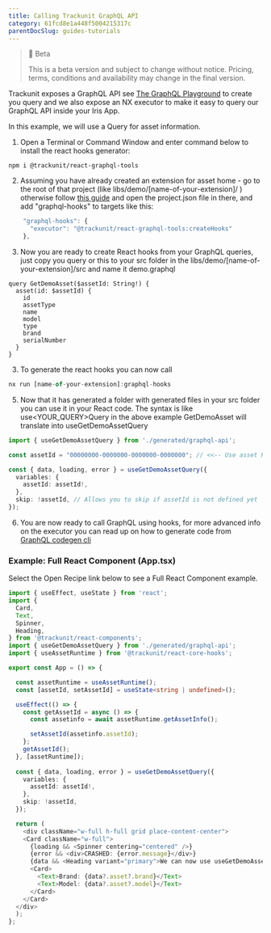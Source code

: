 ```yaml
---
title: Calling Trackunit GraphQL API
category: 61fcd8e1a448f5004215317c
parentDocSlug: guides-tutorials
---
```


> 🚧 Beta
> 
> This is a beta version and subject to change without notice. Pricing, terms, conditions and availability may change in the final version.

Trackunit exposes a GraphQL API see [The GraphQL Playground](https://developers.trackunit.com/page/graphql-api) to create you query and we also expose an NX executor to make it easy to query our GraphQL API inside your Iris App.

In this example, we will use a Query for asset information.  

1. Open a Terminal or Command Window and enter command below to install the react hooks generator: 

```
npm i @trackunit/react-graphql-tools
```



2. Assuming you have already created an extension for asset home - go to the root of that project (like libs/demo/[name-of-your-extension]/ ) otherwise follow [this guide](https://developers.trackunit.com/docs/creating-an-iris-app-sdk-extension) and open the project.json file in there, and add "graphql-hooks" to targets like this:  

```ts
    "graphql-hooks": {
      "executor": "@trackunit/react-graphql-tools:createHooks"
    },
```



3. Now you are ready to create React hooks from your GraphQL queries, just copy you query or this to your src folder in the libs/demo/[name-of-your-extension]/src and name it demo.graphql

```Text Graphql
query GetDemoAsset($assetId: String!) {
  asset(id: $assetId) {
    id
    assetType
    name
    model
    type
    brand
    serialNumber
  }
}
```



3. To generate the react hooks you can now call

```ts
nx run [name-of-your-extension]:graphql-hooks
```



5. Now that it has generated a folder with generated files in your src folder you can use it in your React code. The syntax is like use\<YOUR_QUERY>Query in the above example GetDemoAsset will translate into useGetDemoAssetQuery

```ts
import { useGetDemoAssetQuery } from './generated/graphql-api';

const assetId = "00000000-0000000-0000000-0000000"; // <<-- Use asset Runtime to get it

const { data, loading, error } = useGetDemoAssetQuery({
  variables: {
    assetId: assetId!,
  },
  skip: !assetId, // Allows you to skip if assetId is not defined yet
});
```



6. You are now ready to call GraphQL using hooks, for more advanced info on the executor you can read up on how to generate code from [GraphQL codegen cli](https://the-guild.dev/graphql/codegen/docs/getting-started/installation)   

### Example: Full React Component (App.tsx)

Select the Open Recipe link below to see a Full React Component example.

```typescript
import { useEffect, useState } from 'react';
import {
  Card,
  Text,
  Spinner,
  Heading,
} from '@trackunit/react-components';
import { useGetDemoAssetQuery } from './generated/graphql-api';
import { useAssetRuntime } from '@trackunit/react-core-hooks';

export const App = () => {

  const assetRuntime = useAssetRuntime();
  const [assetId, setAssetId] = useState<string | undefined>();

  useEffect(() => {
    const getAssetId = async () => {
      const assetinfo = await assetRuntime.getAssetInfo();

      setAssetId(assetinfo.assetId);
    };
    getAssetId();
  }, [assetRuntime]);
 
  const { data, loading, error } = useGetDemoAssetQuery({
    variables: {
      assetId: assetId!,
    },
    skip: !assetId,
  });

  return (
    <div className="w-full h-full grid place-content-center">
    <Card className="w-full">
      {loading && <Spinner centering="centered" />}
      {error && <div>CRASHED: {error.message}</div>}
      {data && <Heading variant="primary">We can now use useGetDemoAssetQuery</Heading>}
      <Card>
        <Text>Brand: {data?.asset?.brand}</Text>
        <Text>Model: {data?.asset?.model}</Text>
      </Card>
    </Card>
  </div>
  );
};

```
